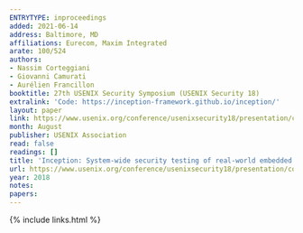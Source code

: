```yaml
---
ENTRYTYPE: inproceedings
added: 2021-06-14
address: Baltimore, MD
affiliations: Eurecom, Maxim Integrated
arate: 100/524
authors:
- Nassim Corteggiani
- Giovanni Camurati
- Aurélien Francillon
booktitle: 27th USENIX Security Symposium (USENIX Security 18)
extralink: 'Code: https://inception-framework.github.io/inception/'
layout: paper
link: https://www.usenix.org/conference/usenixsecurity18/presentation/corteggiani
month: August
publisher: USENIX Association
read: false
readings: []
title: 'Inception: System-wide security testing of real-world embedded systems software'
url: https://www.usenix.org/conference/usenixsecurity18/presentation/corteggiani
year: 2018
notes:
papers:
---
```

{% include links.html %}
